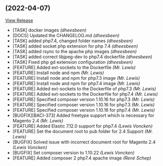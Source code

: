 ##  (2022-04-07)

[View Release](git@github.com:experius/Magento-2-Docker-Pipeline-Image.git/commits/tag/)

*  [TASK] docker images *(dheesbeen)*
*  [DOCS] Updated the CHANGELOG.md *(dheesbeen)*
*  [TASK] added php7.4, changed folder names *(dheesbeen)*
*  [TASK] added socket php extension for php 7.4 *(dheesbeen)*
*  [TASK] added rsync to the apache php images *(dheesbeen)*
*  [TASK] added correct libjpeg-dev to php7.4 dockerfile *(dheesbeen)*
*  [TASK] Fixed php gd extension configuration *(dheesbeen)*
*  [FEATURE] Added ext-sockets to the Dockerfile *(Mr. Lewis)*
*  [FEATURE] Install node and npm *(Mr. Lewis)*
*  [FEATURE] Install node and npm for php7.3 image *(Mr. Lewis)*
*  [FEATURE] Install node and npm for php7.4 image *(Mr. Lewis)*
*  [FEATURE] Added ext-sockets to the Dockerfile of php7.3 *(Mr. Lewis)*
*  [FEATURE] Added ext-sockets to the Dockerfile for php7.4 *(Mr. Lewis)*
*  [FEATURE] Specified composer version 1.10.16 for php7.3 *(Mr. Lewis)*
*  [FEATURE] Specified composer version 1.10.16 for php7.3 *(Mr. Lewis)*
*  [FEATURE] Specified composer version 1.10.16 for php7.4 *(Mr. Lewis)*
*  [BUGFIX][BACI-373] Added freetype support which is necessary for Magento 2.4 *(Mr. Lewis)*
*  [FEATURE] Added Elastic 7.12.0 support for php7.4 *(Lewis Voncken)*
*  [FEATURE] Set the document root to pub folder for 2.4 Support *(Mr. Lewis)*
*  [BUGFIX] Solved issue with incorrect document root for Magento 2.4 *(Lewis Voncken)*
*  [BUGFIX] Set composer version to 1.10.22 *(Lewis Voncken)*
*  [FEATURE] Added composer 2 php7.4 apache image *(René Schep)*


